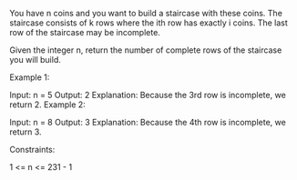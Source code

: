 You have n coins and you want to build a staircase with these coins. The staircase consists of k rows where the ith row has exactly i coins. The last row of the staircase may be incomplete.

Given the integer n, return the number of complete rows of the staircase you will build.

Example 1:

Input: n = 5
Output: 2
Explanation: Because the 3rd row is incomplete, we return 2.
Example 2:

Input: n = 8
Output: 3
Explanation: Because the 4th row is incomplete, we return 3.

Constraints:

1 <= n <= 231 - 1

